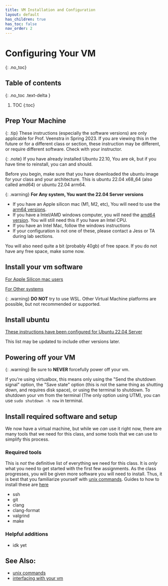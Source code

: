 ```yaml
---
title: VM Installation and Configuration
layout: default
has_children: true
has_toc: false
nav_order: 2
---
```


# Configuring Your VM
{: .no_toc}
## Table of contents
{: .no_toc .text-delta }

1. TOC
{:toc}


## Prep Your Machine

{: .tip} 
These instructions (especially the software versions) are only applicable for Prof. Veenstra in Spring 2023. If you are viewing this in the future or for a different class or section, these instruction may be different, or require different software. Check with your instructor. 

{: .note}
If you have already installed Ubuntu 22.10, You are ok, but if you have time to reinstall, you can and should.

Before you begin, make sure that you have downloaded the ubuntu image for your class and your architecture. This is ubuntu 22.04 x68_64 (also called amd64) or ubuntu 22.04 arm64. 

{: .warning}
**For Any system, You want the 22.04 Server versions**

- If you have an Apple silicon mac (M1, M2, etc), You will need to use the [arm64 versions](https://ubuntu.com/download/server/arm).
- If you have a Intel/AMD windows computer, you will need the [amd64 version](https://ubuntu.com/download/server). You will still need this if you have an Intel CPU. 
- If you have an Intel Mac, follow the windows instructions
- If your configuration is not one of these, please contact a Jess or TA during lab sections. 

You will also need quite a bit (probably 40gb) of free space. If you do not have any free space, make some now. 

## Install your vm software

[For Apple Silicon mac users](mac)

[For Other systems](windows)


{: .warning}
**DO NOT** try to use WSL. Other Virtual Machine platforms are possible, but not recommended or supported.


## Install ubuntu

[These instructions have been configured for Ubuntu 22.04 Server](ubuntu_2204_server)

This list may be updated to include other versions later. 

## Powering off your VM

{: .warning}
Be sure to **NEVER** forcefully power off your vm. 

If you're using virtualbox, this means only using the "Send the shutdown signal" option, the "Save state" option (this is not the same thing as shutting down, and requires disk space), or using the terminal to shutdown. To shutdown your vm from the terminal (The only option using UTM), you can use `sudo shutdown -h now` in terminal. 

## Install required software and setup

We now have a virtual machine, but while we *can* use it right now, there are many tools that we need for this class, and some tools that we can use to simplify this process. 

### Required tools

This is *not* the definitive list of everything we need for this class. It is *only* what you need to get started with the first few assignments. As the class progresses, you will be given more software you will need to install. Thus, it is best that you familiarize yourself with [unix commands](13s-wiki/usage/unix_commands). Guides to how to install these are [here](/usage)

- ssh
- git
- clang
- clang-format
- valgrind
- make

### Helpful additions
    
- idk yet

## See Also:

- [unix commands](/usage/unix_commands)
- [interfacing with your vm](/usage/interface)

